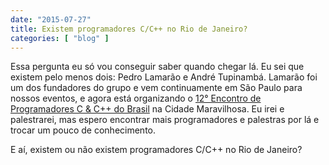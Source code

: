 ```yaml
---
date: "2015-07-27"
title: Existem programadores C/C++ no Rio de Janeiro?
categories: [ "blog" ]
---
```

Essa pergunta eu só vou conseguir saber quando chegar lá. Eu sei que existem pelo menos dois: Pedro Lamarão e André Tupinambá. Lamarão foi um dos fundadores do grupo e vem continuamente em São Paulo para nossos eventos, e agora está organizando o [12° Encontro de Programadores C & C++ do Brasil](http://www.ccppbrasil.org/encontro12/) na Cidade Maravilhosa. Eu irei e palestrarei, mas espero encontrar mais programadores e palestras por lá e trocar um pouco de conhecimento.

E aí, existem ou não existem programadores C/C++ no Rio de Janeiro?
